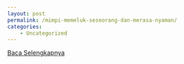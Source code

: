 ```yaml
---
layout: post
permalink: /mimpi-memeluk-seseorang-dan-merasa-nyaman/
categories:
    - Uncategorized
---
```


[Baca Selengkapnya](/07)